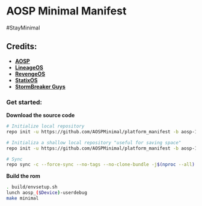 # AOSP Minimal Manifest #

#StayMinimal

## Credits: ##
- [**AOSP**](https://android.googlesource.com)
- [**LineageOS**](https://github.com/LineageOS)
- [**RevengeOS**](https://github.com/RevengeOS)
- [**StatixOS**](https://github.com/StatiXOS)
- [**StormBreaker Guys**](https://github.com/stormbreaker-project)

### Get started: ###

**Download the source code**
```bash
# Initialize local repository
repo init -u https://github.com/AOSPMinimal/platform_manifest -b aosp-11

# Initializa a shallow local repository "useful for saving space"
repo init -u https://github.com/AOSPMinimal/platform_manifest -b aosp-11 --depth=1

# Sync
repo sync -c --force-sync --no-tags --no-clone-bundle -j$(nproc --all) --optimized-fetch --prune
```

**Build the rom**
```bash
. build/envsetup.sh
lunch aosp_($Device)-userdebug
make minimal
```